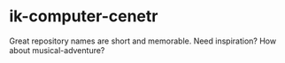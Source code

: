 # ik-computer-cenetr
Great repository names are short and memorable. Need inspiration? How about musical-adventure?
